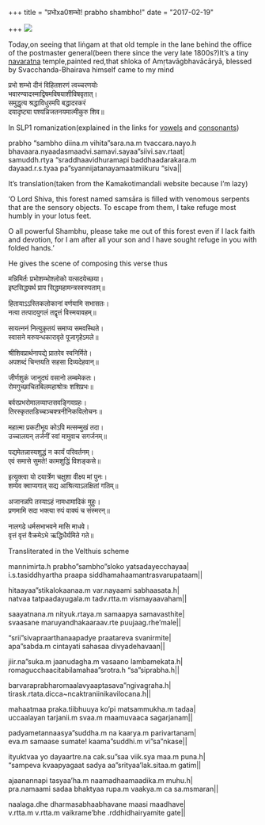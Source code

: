 +++
title = "प्रभोxa0शम्भो! prabho shambho!"
date = "2017-02-19"

+++
[![](https://padmavajrablog.files.wordpress.com/2017/02/img_20170219_1444511.jpg?w=739)](https://padmavajrablog.files.wordpress.com/2017/02/img_20170219_1444511.jpg)



Today,on seeing that liṅgam at that old temple in the lane behind the
office of the postmaster general(been there since the very late
1800s?)It’s a tiny
[navaratna](https://en.wikipedia.org/wiki/Navaratna_(architecture))
temple,painted red,that shloka of Amṛtavāgbhavācāryā, blessed by
Svacchanda-Bhairava himself came to my mind



प्रभो शम्भो दीनं विहितशरणं त्वच्चरणयोः  
भवारण्यादस्माद्विषमविषयाशीविषवृतात्।  
समुद्धृत्य श्रद्धाविधुरमपि बद्धादरकरं  
दयादृष्ट्या पश्यन्निजतनयमात्मीकुरु शिव॥

In SLP1 romanization(explained in the links for
[vowels](https://padmavajrablog.wordpress.com/2016/07/18/slp1-transliteration-scheme-vowels/)
and
[consonants](https://padmavajrablog.wordpress.com/2016/07/18/slp1-transliteration-scheme-consonants/))

prabho “sambho diina.m vihita”sara.na.m tvaccara.nayo.h  
bhavaara.nyaadasmaadvi.samavi.sayaa”siivi.sav.rtaat\|  
samuddh.rtya “sraddhaavidhuramapi baddhaadarakara.m  
dayaad.r.s.tyaa pa”syannijatanayamaatmiikuru “siva\|\|

It’s translation(taken from the Kamakotimandali website because I’m
lazy)

‘O Lord Shiva, this forest named samsāra is filled with venomous
serpents that are the sensory objects. To escape from them, I take
refuge most humbly in your lotus feet.

O all powerful Shambhu, please take me out of this forest even if I lack
faith and devotion, for I am after all your son and I have sought refuge
in you with folded hands.’

He gives the scene of composing this verse thus

मन्निमिर्तः प्रभोशम्भोश्लोको यत्सदयेच्छया।  
इष्टसिद्ध्यर्थ प्राप सिद्धमहामन्त्रस्वरुपताम्॥

हितायाऽऽस्तिकलोकानां वर्णयामि सभासतः।  
नत्वा तत्पादयुगलं तद्वृत्तं विस्मयावहम्॥

सायत्ननं नित्युकृतयं समाप्य समवस्थिते।  
स्वासने मरुयन्धकारावृते पूजागृहेऽमले॥

श्रीशिवप्रार्थनापद्ये प्रातरेव स्वनिर्मिते।  
अपशब्दं चिन्तयति सहसा दिव्यदेहवान्॥

जीर्णशुकं जानुदघं वसानो लम्बमेकतः।  
रोमगुच्छाचितबिलमहाश्रोत्रः शशिप्रभः॥

बर्वरप्रभरोमालव्याप्तसवङ्गिवग्रहः।  
तिरस्कृततडिच्चञ्चक्त्रनीनिकविलोचनः॥

महात्मा प्रकटीभूय कोऽपि मत्सम्मुखं तदा।  
उच्चालयन् तर्जनीं स्वां मामुवाच सगर्जनम्॥

पद्यमेतन्नास्यशुद्धं न कार्यं परिवर्तनम्।  
एवं समासे सुमते! कामशुद्धिं विशङ्कसे॥

इत्युक्त्वा यो दयार्त्रेण चक्षुशा वीक्ष्य मां पुनः।  
शम्पेव क्वाप्यगात् सद्य आश्रित्याऽलक्षितां गतिम्॥

अजानन्नपि तस्याऽहं नामधामादिकं मुहुः।  
प्रणमामि सदा भक्त्या रुपं वाक्यं च संस्मरन्॥

नालगढे धर्मसभाभवने मासि माधवे।  
वृत्तं वृत्तं वैक्रमेऽभे ऋद्धिधैर्यमिते गते॥



Transliterated in the Velthuis scheme

mannimirta.h prabho”sambho”sloko yatsadayecchayaa\|  
i.s.tasiddhyartha praapa siddhamahaamantrasvarupataam\|\|

hitaayaa”stikalokaanaa.m var.nayaami sabhaasata.h\|  
natvaa tatpaadayugala.m tadv.rtta.m vismayaavaham\|\|

saayatnana.m nityuk.rtaya.m samaapya samavasthite\|  
svaasane maruyandhakaaraav.rte puujaag.rhe’male\|\|

“srii”sivapraarthanaapadye praatareva svanirmite\|  
apa”sabda.m cintayati sahasaa divyadehavaan\|\|

jiir.na”suka.m jaanudagha.m vasaano lambamekata.h\|  
romagucchaacitabilamahaa”srotra.h “sa”siprabha.h\|\|

barvaraprabharomaalavyaaptasava”ngivagraha.h\|  
tirask.rtata.dicca\~ncaktraniinikavilocana.h\|\|

mahaatmaa praka.tiibhuuya ko’pi matsammukha.m tadaa\|  
uccaalayan tarjanii.m svaa.m maamuvaaca sagarjanam\|\|

padyametannaasya”suddha.m na kaarya.m parivartanam\|  
eva.m samaase sumate! kaama”suddhi.m vi”sa”nkase\|\|

ityuktvaa yo dayaartre.na cak.su”saa viik.sya maa.m puna.h\|  
“sampeva kvaapyagaat sadya aa”srityaa’lak.sitaa.m gatim\|\|

ajaanannapi tasyaa’ha.m naamadhaamaadika.m muhu.h\|  
pra.namaami sadaa bhaktyaa rupa.m vaakya.m ca sa.msmaran\|\|

naalaga.dhe dharmasabhaabhavane maasi maadhave\|  
v.rtta.m v.rtta.m vaikrame’bhe .rddhidhairyamite gate\|\|




